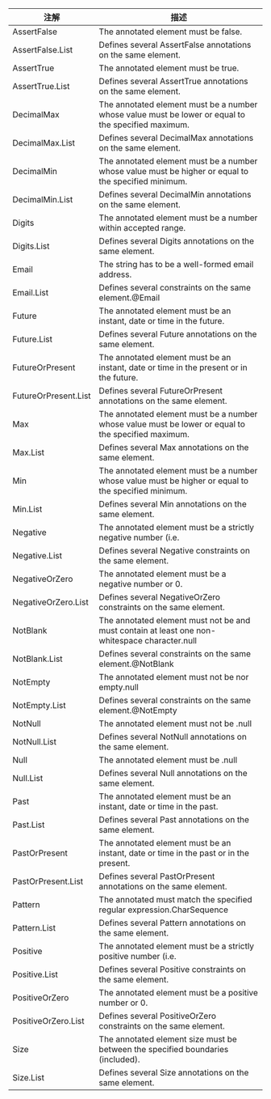 | 注解                 | 描述                                                                                                 |
| -------------------- | ---------------------------------------------------------------------------------------------------- |
| AssertFalse          | The annotated element must be false.                                                                 |
| AssertFalse.List     | Defines several AssertFalse annotations on the same element.                                         |
| AssertTrue           | The annotated element must be true.                                                                  |
| AssertTrue.List      | Defines several AssertTrue annotations on the same element.                                          |
| DecimalMax           | The annotated element must be a number whose value must be lower or equal to the specified maximum.  |
| DecimalMax.List      | Defines several DecimalMax annotations on the same element.                                          |
| DecimalMin           | The annotated element must be a number whose value must be higher or equal to the specified minimum. |
| DecimalMin.List      | Defines several DecimalMin annotations on the same element.                                          |
| Digits               | The annotated element must be a number within accepted range.                                        |
| Digits.List          | Defines several Digits annotations on the same element.                                              |
| Email                | The string has to be a well-formed email address.                                                    |
| Email.List           | Defines several constraints on the same element.@Email                                               |
| Future               | The annotated element must be an instant, date or time in the future.                                |
| Future.List          | Defines several Future annotations on the same element.                                              |
| FutureOrPresent      | The annotated element must be an instant, date or time in the present or in the future.              |
| FutureOrPresent.List | Defines several FutureOrPresent annotations on the same element.                                     |
| Max                  | The annotated element must be a number whose value must be lower or equal to the specified maximum.  |
| Max.List             | Defines several Max annotations on the same element.                                                 |
| Min                  | The annotated element must be a number whose value must be higher or equal to the specified minimum. |
| Min.List             | Defines several Min annotations on the same element.                                                 |
| Negative             | The annotated element must be a strictly negative number (i.e.                                       |
| Negative.List        | Defines several Negative constraints on the same element.                                            |
| NegativeOrZero       | The annotated element must be a negative number or 0.                                                |
| NegativeOrZero.List  | Defines several NegativeOrZero constraints on the same element.                                      |
| NotBlank             | The annotated element must not be and must contain at least one non-whitespace character.null        |
| NotBlank.List        | Defines several constraints on the same element.@NotBlank                                            |
| NotEmpty             | The annotated element must not be nor empty.null                                                     |
| NotEmpty.List        | Defines several constraints on the same element.@NotEmpty                                            |
| NotNull              | The annotated element must not be .null                                                              |
| NotNull.List         | Defines several NotNull annotations on the same element.                                             |
| Null                 | The annotated element must be .null                                                                  |
| Null.List            | Defines several Null annotations on the same element.                                                |
| Past                 | The annotated element must be an instant, date or time in the past.                                  |
| Past.List            | Defines several Past annotations on the same element.                                                |
| PastOrPresent        | The annotated element must be an instant, date or time in the past or in the present.                |
| PastOrPresent.List   | Defines several PastOrPresent annotations on the same element.                                       |
| Pattern              | The annotated must match the specified regular expression.CharSequence                               |
| Pattern.List         | Defines several Pattern annotations on the same element.                                             |
| Positive             | The annotated element must be a strictly positive number (i.e.                                       |
| Positive.List        | Defines several Positive constraints on the same element.                                            |
| PositiveOrZero       | The annotated element must be a positive number or 0.                                                |
| PositiveOrZero.List  | Defines several PositiveOrZero constraints on the same element.                                      |
| Size                 | The annotated element size must be between the specified boundaries (included).                      |
| Size.List            | Defines several Size annotations on the same element.                                                |
